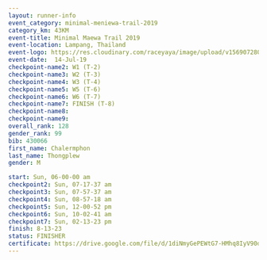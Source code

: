 ```yaml
---
layout: runner-info 
event_category: minimal-meniewa-trail-2019 
category_km: 43KM 
event-title: Minimal Maewa Trail 2019 
event-location: Lampang, Thailand 
event-logo: https://res.cloudinary.com/raceyaya/image/upload/v1569072805/logo/minimal-trail_ktnvsp.jpg 
event-date:  14-Jul-19 
checkpoint-name2: W1 (T-2) 
checkpoint-name3: W2 (T-3) 
checkpoint-name4: W3 (T-4) 
checkpoint-name5: W5 (T-6) 
checkpoint-name6: W6 (T-7) 
checkpoint-name7: FINISH (T-8) 
checkpoint-name8: 
checkpoint-name9: 
overall_rank: 128
gender_rank: 99
bib: 430066
first_name: Chalermphon
last_name: Thongplew
gender: M

start: Sun, 06-00-00 am
checkpoint2: Sun, 07-17-37 am
checkpoint3: Sun, 07-57-37 am
checkpoint4: Sun, 08-57-18 am
checkpoint5: Sun, 12-00-52 pm
checkpoint6: Sun, 10-02-41 am
checkpoint7: Sun, 02-13-23 pm
finish: 8-13-23
status: FINISHER
certificate: https://drive.google.com/file/d/1diNmyGePEWtG7-HMhq8IyV90dNssAOeA/view?usp=sharing
---
```

